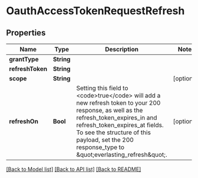 # OauthAccessTokenRequestRefresh

## Properties
Name | Type | Description | Notes
------------ | ------------- | ------------- | -------------
**grantType** | **String** |  | 
**refreshToken** | **String** |  | 
**scope** | **String** |  | [optional] 
**refreshOn** | **Bool** | Setting this field to &lt;code&gt;true&lt;/code&gt; will add a new refresh token to your 200 response, as well as the refresh_token_expires_in and refresh_token_expires_at fields. To see the structure of this payload, set the 200 response_type to \&quot;everlasting_refresh\&quot;. | [optional] 

[[Back to Model list]](../README.md#documentation-for-models) [[Back to API list]](../README.md#documentation-for-api-endpoints) [[Back to README]](../README.md)


